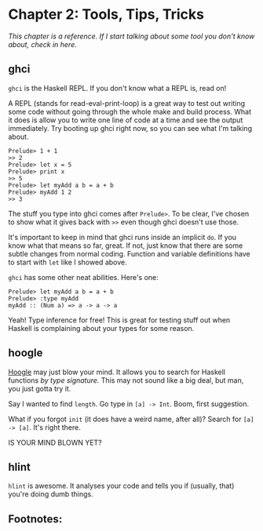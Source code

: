 # Chapter 2: Tools, Tips, Tricks

*This chapter is a reference. If I start talking about some tool you don't know about, check in here.*

## ghci

`ghci` is the Haskell REPL. If you don't know what a REPL is, read on!

A REPL (stands for read-eval-print-loop) is a great way to test out writing some code without going through the whole make and build process. What it does is allow you to write one line of code at a time and see the output immediately. Try booting up ghci right now, so you can see what I'm talking about.

    Prelude> 1 + 1
    >> 2
    Prelude> let x = 5
    Prelude> print x
    >> 5
    Prelude> let myAdd a b = a + b
    Prelude> myAdd 1 2
    >> 3

The stuff you type into ghci comes after `Prelude>`. To be clear, I've chosen to show what it gives back with `>>` even though ghci doesn't use those.

It's important to keep in mind that ghci runs inside an implicit `do`. If you know what that means so far, great. If not, just know that there are some subtle changes from normal coding. Function and variable definitions have to start with `let` like I showed above.

`ghci` has some other neat abilities. Here's one:

    Prelude> let myAdd a b = a + b
    Prelude> :type myAdd
    myAdd :: (Num a) => a -> a -> a

Yeah! Type inference for free! This is great for testing stuff out when Haskell is complaining about your types for some reason.

## hoogle

[Hoogle](http://www.haskell.org/hoogle) may just blow your mind. It allows you to search for Haskell functions *by type signature.* This may not sound like a big deal, but man, you just gotta try it. 

Say I wanted to find `length`. Go type in `[a] -> Int`. Boom, first suggestion.

What if you forgot `init` (it does have a weird name, after all)? Search for `[a] -> [a]`. It's right there.

IS YOUR MIND BLOWN YET?

## hlint

`hlint` is awesome. It analyses your code and tells you if (usually, that) you're doing dumb things. 

## Footnotes:
